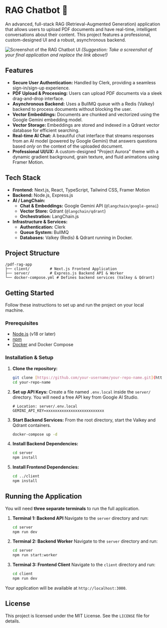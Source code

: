 # RAG Chatbot 💬

An advanced, full-stack RAG (Retrieval-Augmented Generation) application that allows users to upload PDF documents and have real-time, intelligent conversations about their content. This project features a professional, custom-designed UI and a robust, asynchronous backend.

![Screenshot of the RAG Chatbot UI](https://i.imgur.com/your-screenshot-id.png)
*(Suggestion: Take a screenshot of your final application and replace the link above!)*

## Features

- **Secure User Authentication:** Handled by Clerk, providing a seamless sign-in/sign-up experience.
- **PDF Upload & Processing:** Users can upload PDF documents via a sleek drag-and-drop interface.
- **Asynchronous Backend:** Uses a BullMQ queue with a Redis (Valkey) backend to process documents without blocking the user.
- **Vector Embeddings:** Documents are chunked and vectorized using the Google Gemini embedding model.
- **Vector Storage:** Embeddings are stored and indexed in a Qdrant vector database for efficient searching.
- **Real-time AI Chat:** A beautiful chat interface that streams responses from an AI model (powered by Google Gemini) that answers questions based *only* on the context of the uploaded document.
- **Professional UI/UX:** A custom-designed "Project Aurora" theme with a dynamic gradient background, grain texture, and fluid animations using Framer Motion.

## Tech Stack

- **Frontend:** Next.js, React, TypeScript, Tailwind CSS, Framer Motion
- **Backend:** Node.js, Express.js
- **AI / LangChain:**
  - **Chat & Embeddings:** Google Gemini API (`@langchain/google-genai`)
  - **Vector Store:** Qdrant (`@langchain/qdrant`)
  - **Orchestration:** LangChain.js
- **Infrastructure & Services:**
  - **Authentication:** Clerk
  - **Queue System:** BullMQ
  - **Databases:** Valkey (Redis) & Qdrant running in Docker.

## Project Structure

```
/pdf-rag-app
├── client/         # Next.js Frontend Application
├── server/         # Express.js Backend API & Worker
└── docker-compose.yml # Defines backend services (Valkey & Qdrant)
```

## Getting Started

Follow these instructions to set up and run the project on your local machine.

### Prerequisites

- [Node.js](https://nodejs.org/) (v18 or later)
- [npm](https://www.npmjs.com/)
- [Docker](https://www.docker.com/products/docker-desktop/) and Docker Compose

### Installation & Setup

1.  **Clone the repository:**
    ```bash
    git clone [https://github.com/your-username/your-repo-name.git](https://github.com/your-username/your-repo-name.git)
    cd your-repo-name
    ```

2.  **Set up API Keys:**
    Create a file named `.env.local` inside the `server/` directory. You will need a free API key from Google AI Studio.
    ```env
    # Location: server/.env.local
    GEMINI_API_KEY=xxxxxxxxxxxxxxxxxxxxxxxxxx
    ```

3.  **Start Backend Services:**
    From the root directory, start the Valkey and Qdrant containers.
    ```bash
    docker-compose up -d
    ```

4.  **Install Backend Dependencies:**
    ```bash
    cd server
    npm install
    ```

5.  **Install Frontend Dependencies:**
    ```bash
    cd ../client
    npm install
    ```

## Running the Application

You will need **three separate terminals** to run the full application.

1.  **Terminal 1: Backend API**
    Navigate to the `server` directory and run:
    ```bash
    cd server
    npm run dev
    ```

2.  **Terminal 2: Backend Worker**
    Navigate to the `server` directory and run:
    ```bash
    cd server
    npm run start:worker
    ```

3.  **Terminal 3: Frontend Client**
    Navigate to the `client` directory and run:
    ```bash
    cd client
    npm run dev
    ```

Your application will be available at `http://localhost:3000`.

## License

This project is licensed under the MIT License. See the `LICENSE` file for details.